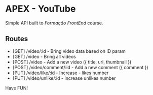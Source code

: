 # APEX - YouTube

Simple API built to _Formação FrontEnd_ course.

## Routes

- [GET] /video/:id - Bring video data based on ID param
- [GET] /video - Bring all videos
- [POST] /video - Add a new video ({ title, url, thumbnail })
- [POST] /video/comment/:id - Add a new comment ({ comment })
- [PUT] /video/like/:id - Increase - likes number
- [PUT] /video/unlike/:id - Increase unlikes number

Have FUN!
